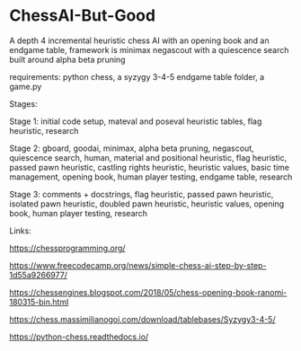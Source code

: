 # ChessAI-But-Good

A depth 4 incremental heuristic chess AI with an opening book and an endgame table, framework is minimax negascout with a quiescence search built around alpha beta pruning

requirements: python chess, a syzygy 3-4-5 endgame table folder, a game.py


Stages:

Stage 1: initial code setup, mateval and poseval heuristic tables, flag heuristic, research

Stage 2: gboard, goodai, minimax, alpha beta pruning, negascout, quiescence search, human, material and positional heuristic, 
flag heuristic, passed pawn heuristic, castling rights heuristic, heuristic values, basic time management, opening book, 
human player testing, endgame table, research

Stage 3: comments + docstrings, flag heuristic, passed pawn heuristic, isolated pawn heuristic, doubled pawn heuristic, 
heuristic values, opening book, human player testing, research


Links:

https://chessprogramming.org/

https://www.freecodecamp.org/news/simple-chess-ai-step-by-step-1d55a9266977/

https://chessengines.blogspot.com/2018/05/chess-opening-book-ranomi-180315-bin.html

https://chess.massimilianogoi.com/download/tablebases/Syzygy3-4-5/

https://python-chess.readthedocs.io/
